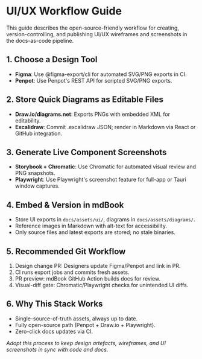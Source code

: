 # UI/UX Workflow Guide

This guide describes the open-source-friendly workflow for creating, version-controlling, and publishing UI/UX wireframes and screenshots in the docs-as-code pipeline.

## 1. Choose a Design Tool

- **Figma**: Use @figma-export/cli for automated SVG/PNG exports in CI.
- **Penpot**: Use Penpot's REST API for scripted SVG/PNG exports.

## 2. Store Quick Diagrams as Editable Files

- **Draw.io/diagrams.net**: Exports PNGs with embedded XML for editability.
- **Excalidraw**: Commit .excalidraw JSON; render in Markdown via React or GitHub integration.

## 3. Generate Live Component Screenshots

- **Storybook + Chromatic**: Use Chromatic for automated visual review and PNG snapshots.
- **Playwright**: Use Playwright's screenshot feature for full-app or Tauri window captures.

## 4. Embed & Version in mdBook

- Store UI exports in `docs/assets/ui/`, diagrams in `docs/assets/diagrams/`.
- Reference images in Markdown with alt-text for accessibility.
- Only source files and latest exports are stored; no stale binaries.

## 5. Recommended Git Workflow

1. Design change PR: Designers update Figma/Penpot and link in PR.
2. CI runs export jobs and commits fresh assets.
3. PR preview: mdBook GitHub Action builds docs for review.
4. Visual-diff gate: Chromatic/Playwright checks for unintended UI diffs.

## 6. Why This Stack Works

- Single-source-of-truth assets, always up to date.
- Fully open-source path (Penpot + Draw.io + Playwright).
- Zero-click docs updates via CI.

_Adopt this process to keep design artefacts, wireframes, and UI screenshots in sync with code and docs._
